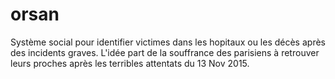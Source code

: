 # orsan
Système social pour identifier victimes dans les hopitaux ou les décès après des incidents graves.
L'idée part de la souffrance des parisiens à retrouver leurs proches après les terribles attentats du 13 Nov 2015.
